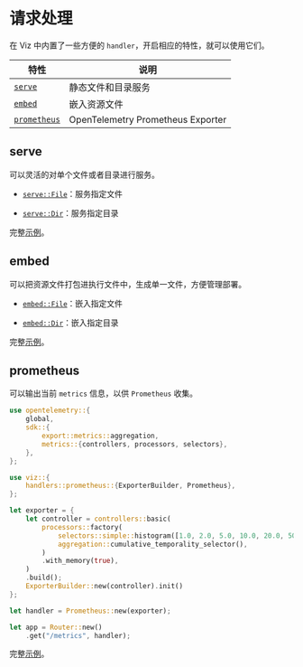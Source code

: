 # 请求处理

在 Viz 中内置了一些方便的 `handler`，开启相应的特性，就可以使用它们。

| 特性           | 说明                              |
| -------------- | --------------------------------- |
| [`serve`]      | 静态文件和目录服务                |
| [`embed`]      | 嵌入资源文件                      |
| [`prometheus`] | OpenTelemetry Prometheus Exporter |

## serve

可以灵活的对单个文件或者目录进行服务。

- [`serve::File`]：服务指定文件

- [`serve::Dir`]：服务指定目录

完整[示例](https://github.com/viz-rs/viz/tree/main/examples/static-files/serve)。

## embed

可以把资源文件打包进执行文件中，生成单一文件，方便管理部署。

- [`embed::File`]：嵌入指定文件

- [`embed::Dir`]：嵌入指定目录

完整[示例](https://github.com/viz-rs/viz/tree/main/examples/static-files/embed)。

## prometheus

可以输出当前 `metrics` 信息，以供 `Prometheus` 收集。

```rust
use opentelemetry::{
    global,
    sdk::{
        export::metrics::aggregation,
        metrics::{controllers, processors, selectors},
    },
};

use viz::{
    handlers::prometheus::{ExporterBuilder, Prometheus},
};

let exporter = {
    let controller = controllers::basic(
        processors::factory(
            selectors::simple::histogram([1.0, 2.0, 5.0, 10.0, 20.0, 50.0]),
            aggregation::cumulative_temporality_selector(),
        )
        .with_memory(true),
    )
    .build();
    ExporterBuilder::new(controller).init()
};

let handler = Prometheus::new(exporter);

let app = Router::new()
    .get("/metrics", handler);
```

完整[示例](https://github.com/viz-rs/viz/tree/main/examples/otel/metrics)。

[`serve`]: https://docs.rs/viz/latest/viz/handlers/serve/index.html
[`serve::File`]: https://docs.rs/viz/latest/viz/handlers/serve/struct.File.html
[`serve::Dir`]: https://docs.rs/viz/latest/viz/handlers/serve/struct.Dir.html
[`embed`]: https://docs.rs/viz/latest/viz/handlers/embed/index.html
[`embed::File`]: https://docs.rs/viz/latest/viz/handlers/embed/struct.File.html
[`embed::Dir`]: https://docs.rs/viz/latest/viz/handlers/embed/struct.Dir.html
[`prometheus`]: https://docs.rs/viz/latest/viz/handlers/prometheus/index.html
